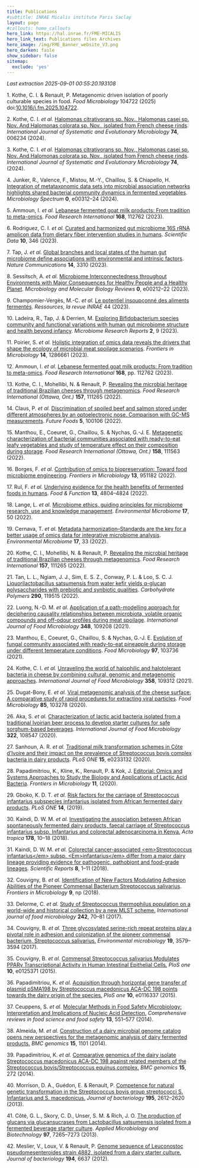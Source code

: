 ```yaml
---
title: Publications
#subtitle: INRAE Micalis institute Paris Saclay
layout: page
#callouts: home_callouts
hero_link: https://hal.inrae.fr/FME-MICALIS
hero_link_text: Publications files Archives
hero_image: /img/FME_Banner_website_V3.png
hero_darken: fasle
show_sidebar: false
sitemap:
  exclude: 'yes'
---
```


*Last extraction 2025-09-01 00:55:20.193108*

<span class="csl-left-margin">1.
</span><span class="csl-right-inline">Kothe, C. I. & Renault, P.
Metagenomic driven isolation of poorly culturable species in food. *Food
Microbiology* 104722 (2025)
doi:[10.1016/j.fm.2025.104722](https://doi.org/10.1016/j.fm.2025.104722).</span>

<span class="csl-left-margin">2.
</span><span class="csl-right-inline">Kothe, C. I. *et al.* [Halomonas
citrativorans sp. Nov., Halomonas casei sp. Nov. And Halomonas colorata
sp. Nov., isolated from French cheese
rinds](https://doi.org/10.1099/ijsem.0.006234). *International Journal
of Systematic and Evolutionary Microbiology* **74**, 006234
(2024).</span>

<span class="csl-left-margin">3.
</span><span class="csl-right-inline">Kothe, C. I. *et al.* [Halomonas
citrativorans sp. Nov., Halomonas casei sp. Nov. And Halomonas colorata
sp. Nov., isolated from French cheese
rinds](https://doi.org/10.1099/ijsem.0.006234). *International Journal
of Systematic and Evolutionary Microbiology* **74**, (2024).</span>

<span class="csl-left-margin">4.
</span><span class="csl-right-inline">Junker, R., Valence, F., Mistou,
M.-Y., Chaillou, S. & Chiapello, H. [Integration of metataxonomic data
sets into microbial association networks highlights shared bacterial
community dynamics in fermented
vegetables](https://doi.org/10.1128/spectrum.00312-24). *Microbiology
Spectrum* **0**, e00312–24 (2024).</span>

<span class="csl-left-margin">5.
</span><span class="csl-right-inline">Ammoun, I. *et al.* [Lebanese
fermented goat milk products: From tradition to
meta-omics](https://doi.org/10.1016/j.foodres.2023.112762). *Food
Research International* **168**, 112762 (2023).</span>

<span class="csl-left-margin">6.
</span><span class="csl-right-inline">Rodriguez, C. I. *et al.* [Curated
and harmonized gut microbiome 16S <span class="nocase">rRNA</span>
amplicon data from dietary fiber intervention studies in
humans](https://doi.org/10.1038/s41597-023-02254-4). *Scientific Data*
**10**, 346 (2023).</span>

<span class="csl-left-margin">7.
</span><span class="csl-right-inline">Tap, J. *et al.* [Global branches
and local states of the human gut microbiome define associations with
environmental and intrinsic
factors](https://doi.org/10.1038/s41467-023-38558-7). *Nature
Communications* **14**, 3310 (2023).</span>

<span class="csl-left-margin">8.
</span><span class="csl-right-inline">Sessitsch, A. *et al.* [Microbiome
Interconnectedness throughout Environments with Major Consequences for
Healthy People and a Healthy
Planet](https://doi.org/10.1128/mmbr.00212-22). *Microbiology and
Molecular Biology Reviews* **0**, e00212–22 (2023).</span>

<span class="csl-left-margin">9.
</span><span class="csl-right-inline">Champomier-Vergès, M.-C. *et al.*
[Le potentiel insoupçonné des aliments
fermentés](https://hal.inrae.fr/hal-03958354). *Ressources, la revue
INRAE* 44 (2023).</span>

<span class="csl-left-margin">10.
</span><span class="csl-right-inline">Ladeira, R., Tap, J. & Derrien, M.
[Exploring Bifidobacterium species community and functional variations
with human gut microbiome structure and health beyond
infancy](https://doi.org/10.20517/mrr.2023.01). *Microbiome Research
Reports* **2**, 9 (2023).</span>

<span class="csl-left-margin">11.
</span><span class="csl-right-inline">Poirier, S. *et al.* [Holistic
integration of omics data reveals the drivers that shape the ecology of
microbial meat spoilage
scenarios](https://doi.org/10.3389/fmicb.2023.1286661). *Frontiers in
Microbiology* **14**, 1286661 (2023).</span>

<span class="csl-left-margin">12.
</span><span class="csl-right-inline">Ammoun, I. *et al.* [Lebanese
fermented goat milk products: From tradition to
meta-omics](https://doi.org/10.1016/j.foodres.2023.112762). *Food
Research International* **168**, pp. 112762 (2023).</span>

<span class="csl-left-margin">13.
</span><span class="csl-right-inline">Kothe, C. I., Mohellibi, N. &
Renault, P. [Revealing the microbial heritage of traditional Brazilian
cheeses through
metagenomics](https://doi.org/10.1016/j.foodres.2022.111265). *Food
Research International (Ottawa, Ont.)* **157**, 111265 (2022).</span>

<span class="csl-left-margin">14.
</span><span class="csl-right-inline">Claus, P. *et al.* [Discrimination
of spoiled beef and salmon stored under different atmospheres by an
optoelectronic nose. Comparison with GC-MS
measurements](https://doi.org/10.1016/j.fufo.2021.100106). *Future
Foods* **5**, 100106 (2022).</span>

<span class="csl-left-margin">15.
</span><span class="csl-right-inline">Manthou, E., Coeuret, G.,
Chaillou, S. & Nychas, G.-J. E. [Metagenetic characterization of
bacterial communities associated with ready-to-eat leafy vegetables and
study of temperature effect on their composition during
storage](https://doi.org/10.1016/j.foodres.2022.111563). *Food Research
International (Ottawa, Ont.)* **158**, 111563 (2022).</span>

<span class="csl-left-margin">16.
</span><span class="csl-right-inline">Borges, F. *et al.* [Contribution
of omics to biopreservation: Toward food microbiome
engineering](https://doi.org/10.3389/fmicb.2022.951182). *Frontiers in
Microbiology* **13**, 951182 (2022).</span>

<span class="csl-left-margin">17.
</span><span class="csl-right-inline">Rul, F. *et al.* [Underlying
evidence for the health benefits of fermented foods in
humans](https://doi.org/10.1039/D1FO03989J). *Food & Function* **13**,
4804–4824 (2022).</span>

<span class="csl-left-margin">18.
</span><span class="csl-right-inline">Lange, L. *et al.* [Microbiome
ethics, guiding principles for microbiome research, use and knowledge
management](https://doi.org/10.1186/s40793-022-00444-y). *Environmental
Microbiome* **17**, 50 (2022).</span>

<span class="csl-left-margin">19.
</span><span class="csl-right-inline">Cernava, T. *et al.* [Metadata
harmonization–Standards are the key for a better usage of omics data for
integrative microbiome
analysis](https://doi.org/10.1186/s40793-022-00425-1). *Environmental
Microbiome* **17**, 33 (2022).</span>

<span class="csl-left-margin">20.
</span><span class="csl-right-inline">Kothe, C. I., Mohellibi, N. &
Renault, P. [Revealing the microbial heritage of traditional Brazilian
cheeses through
metagenomics](https://doi.org/10.1016/j.foodres.2022.111265). *Food
Research International* **157**, 111265 (2022).</span>

<span class="csl-left-margin">21.
</span><span class="csl-right-inline">Tan, L. L., Ngiam, J. J., Sim, E.
S. Z., Conway, P. L. & Loo, S. C. J. [Liquorilactobacillus satsumensis
from water kefir yields α-glucan polysaccharides with prebiotic and
synbiotic qualities](https://doi.org/10.1016/j.carbpol.2022.119515).
*Carbohydrate Polymers* **290**, 119515 (2022).</span>

<span class="csl-left-margin">22.
</span><span class="csl-right-inline">Luong, N.-D. M. *et al.*
[Application of a path-modelling approach for deciphering causality
relationships between microbiota, volatile organic compounds and
off-odour profiles during meat
spoilage](https://doi.org/10.1016/j.ijfoodmicro.2021.109208).
*International Journal of Food Microbiology* **348**, 109208
(2021).</span>

<span class="csl-left-margin">23.
</span><span class="csl-right-inline">Manthou, E., Coeuret, G.,
Chaillou, S. & Nychas, G.-J. E. [Evolution of fungal community
associated with ready-to-eat pineapple during storage under different
temperature conditions](https://doi.org/10.1016/j.fm.2021.103736). *Food
Microbiology* **97**, 103736 (2021).</span>

<span class="csl-left-margin">24.
</span><span class="csl-right-inline">Kothe, C. I. *et al.* [Unraveling
the world of halophilic and halotolerant bacteria in cheese by combining
cultural, genomic and metagenomic
approaches](https://doi.org/10.1016/j.ijfoodmicro.2021.109312).
*International Journal of Food Microbiology* **358**, 109312
(2021).</span>

<span class="csl-left-margin">25.
</span><span class="csl-right-inline">Dugat-Bony, E. *et al.* [Viral
metagenomic analysis of the cheese surface: A comparative study of rapid
procedures for extracting viral
particles](https://doi.org/10.1016/j.fm.2019.103278). *Food
Microbiology* **85**, 103278 (2020).</span>

<span class="csl-left-margin">26.
</span><span class="csl-right-inline">Aka, S. *et al.* [Characterization
of lactic acid bacteria isolated from a traditional Ivoirian beer
process to develop starter cultures for safe sorghum-based
beverages](https://doi.org/10.1016/j.ijfoodmicro.2020.108547).
*International Journal of Food Microbiology* **322**, 108547
(2020).</span>

<span class="csl-left-margin">27.
</span><span class="csl-right-inline">Sanhoun, A. R. *et al.*
[Traditional milk transformation schemes in Côte d’Ivoire and their
impact on the prevalence of Streptococcus bovis complex bacteria in
dairy products](https://doi.org/10.1371/journal.pone.0233132). *PLoS
ONE* **15**, e0233132 (2020).</span>

<span class="csl-left-margin">28.
</span><span class="csl-right-inline">Papadimitriou, K., Kline, K.,
Renault, P. & Kok, J. [Editorial: Omics and Systems Approaches to Study
the Biology and Applications of Lactic Acid
Bacteria](https://doi.org/10.3389/fmicb.2020.01786). *Frontiers in
Microbiology* **11**, (2020).</span>

<span class="csl-left-margin">29.
</span><span class="csl-right-inline">Gboko, K. D. T. *et al.* [Risk
factors for the carriage of Streptococcus infantarius subspecies
infantarius isolated from African fermented dairy
products](https://doi.org/10.1371/journal.pone.0225452). *PLoS ONE*
**14**, (2019).</span>

<span class="csl-left-margin">30.
</span><span class="csl-right-inline">Kaindi, D. W. M. *et al.*
[Investigating the association between African spontaneously fermented
dairy products, faecal carriage of Streptococcus infantarius subsp.
Infantarius and colorectal adenocarcinoma in
Kenya.](https://doi.org/10.1016/j.actatropica.2017.10.018) *Acta
tropica* **178**, 10–18 (2018).</span>

<span class="csl-left-margin">31.
</span><span class="csl-right-inline">Kaindi, D. W. M. *et al.*
[Colorectal cancer-associated &lt;em&gt;Streptococcus
infantarius&lt;/em&gt; subsp. &lt;Em&gt;infantarius&lt;/em&gt; differ
from a major dairy lineage providing evidence for pathogenic, pathobiont
and food-grade lineages](https://doi.org/10.1038/s41598-018-27383-4).
*Scientific Reports* **8**, 1–11 (2018).</span>

<span class="csl-left-margin">32.
</span><span class="csl-right-inline">Couvigny, B. *et al.*
[Identification of New Factors Modulating Adhesion Abilities of the
Pioneer Commensal Bacterium Streptococcus
salivarius](https://doi.org/10.3389/fmicb.2018.00273). *Frontiers in
Microbiology* **9**, np (2018).</span>

<span class="csl-left-margin">33.
</span><span class="csl-right-inline">Delorme, C. *et al.* [Study of
Streptococcus thermophilus population on a world-wide and historical
collection by a new MLST
scheme.](https://doi.org/10.1016/j.ijfoodmicro.2016.11.016)
*International journal of food microbiology* **242**, 70–81
(2017).</span>

<span class="csl-left-margin">34.
</span><span class="csl-right-inline">Couvigny, B. *et al.* [Three
glycosylated serine-rich repeat proteins play a pivotal role in adhesion
and colonization of the pioneer commensal bacterium, Streptococcus
salivarius.](https://doi.org/10.1111/1462-2920.13853) *Environmental
microbiology* **19**, 3579–3594 (2017).</span>

<span class="csl-left-margin">35.
</span><span class="csl-right-inline">Couvigny, B. *et al.* [Commensal
Streptococcus salivarius Modulates PPARγ Transcriptional Activity in
Human Intestinal Epithelial
Cells.](https://doi.org/10.1371/journal.pone.0125371) *PloS one* **10**,
e0125371 (2015).</span>

<span class="csl-left-margin">36.
</span><span class="csl-right-inline">Papadimitriou, K. *et al.*
[Acquisition through horizontal gene transfer of plasmid
<span class="nocase">pSMA198</span> by Streptococcus macedonicus ACA-DC
198 points towards the dairy origin of the
species.](https://doi.org/10.1371/journal.pone.0116337) *PloS one*
**10**, e0116337 (2015).</span>

<span class="csl-left-margin">37.
</span><span class="csl-right-inline">Ceuppens, S. *et al.* [Molecular
Methods in Food Safety Microbiology: Interpretation and Implications of
Nucleic Acid Detection.](https://doi.org/10.1111/1541-4337.12072)
*Comprehensive reviews in food science and food safety* **13**, 551–577
(2014).</span>

<span class="csl-left-margin">38.
</span><span class="csl-right-inline">Almeida, M. *et al.* [Construction
of a dairy microbial genome catalog opens new perspectives for the
metagenomic analysis of dairy fermented
products.](https://doi.org/10.1186/1471-2164-15-1101) *BMC genomics*
**15**, 1101 (2014).</span>

<span class="csl-left-margin">39.
</span><span class="csl-right-inline">Papadimitriou, K. *et al.*
[Comparative genomics of the dairy isolate Streptococcus macedonicus
ACA-DC 198 against related members of the Streptococcus
bovis/Streptococcus equinus
complex.](https://doi.org/10.1186/1471-2164-15-272) *BMC genomics*
**15**, 272 (2014).</span>

<span class="csl-left-margin">40.
</span><span class="csl-right-inline">Morrison, D. A., Guédon, E. &
Renault, P. [Competence for natural genetic transformation in the
Streptococcus bovis group streptococci S. Infantarius and S.
macedonicus.](https://doi.org/10.1128/JB.00230-13) *Journal of
bacteriology* **195**, 2612–2620 (2013).</span>

<span class="csl-left-margin">41.
</span><span class="csl-right-inline">Côté, G. L., Skory, C. D., Unser,
S. M. & Rich, J. O. [The production of glucans via glucansucrases from
Lactobacillus satsumensis isolated from a fermented beverage starter
culture](https://doi.org/10.1007/s00253-012-4606-y). *Applied
Microbiology and Biotechnology* **97**, 7265–7273 (2013).</span>

<span class="csl-left-margin">42.
</span><span class="csl-right-inline">Meslier, V., Loux, V. & Renault,
P. [Genome sequence of Leuconostoc pseudomesenteroides strain 4882,
isolated from a dairy starter
culture.](https://doi.org/10.1128/JB.01696-12) *Journal of bacteriology*
**194**, 6637 (2012).</span>
